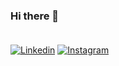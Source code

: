 ### Hi there 👋 <br><br>

[![Linkedin](https://img.shields.io/badge/-annisa%20malik-blue?style=flat-square&labelColor=gray&logo=Linkedin&logoColor=white&link=https://www.linkedin.com/in/annisa-malik/)](https://www.linkedin.com/in/annisa-malik/)
[![Instagram](https://img.shields.io/badge/-@maliknns-purple?style=flat-square&labelColor=gray&logo=instagram&logoColor=white&link=https://instagram.com/maliknns/)](https://instagram.com/maliknns)


<!--
**annisamalik/annisamalik** is a ✨ _special_ ✨ repository because its `README.md` (this file) appears on your GitHub profile.

Here are some ideas to get you started:

- 🔭 I’m currently working on ...
- 🌱 I’m currently learning ...
- 👯 I’m looking to collaborate on ...
- 🤔 I’m looking for help with ...
- 💬 Ask me about ...
- 📫 How to reach me: ...
- 😄 Pronouns: ...
- ⚡ Fun fact: ...
-->
